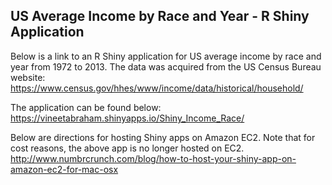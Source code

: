## US Average Income by Race and Year - R Shiny Application

Below is a link to an R Shiny application for US average income by race and year from 1972 to 2013. The data was acquired from the US Census Bureau website: https://www.census.gov/hhes/www/income/data/historical/household/

The application can be found below:
https://vineetabraham.shinyapps.io/Shiny_Income_Race/

Below are directions for hosting Shiny apps on Amazon EC2. Note that for cost reasons, the above app is no longer hosted on EC2.
http://www.numbrcrunch.com/blog/how-to-host-your-shiny-app-on-amazon-ec2-for-mac-osx
